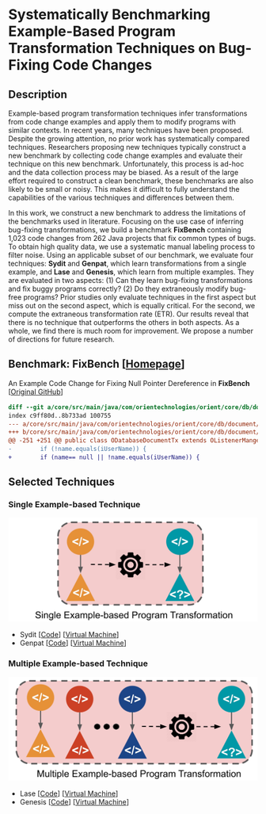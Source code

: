# Systematically Benchmarking Example-Based Program Transformation Techniques on Bug-Fixing Code Changes

## Description

Example-based program transformation techniques infer transformations from code change examples and apply them to modify programs with similar contexts. In recent years, many techniques have been proposed. Despite the growing attention, no prior work has systematically compared techniques. Researchers proposing new techniques typically construct a new benchmark by collecting code change examples and evaluate their technique on this new benchmark. Unfortunately, this process is ad-hoc and the data collection process may be biased. As a result of the large effort required to construct a clean benchmark, these benchmarks are also likely to be small or noisy. This makes it difficult to fully understand the capabilities of the various techniques and differences between them.

In this work, we construct a new benchmark to address the limitations of the benchmarks used in literature. Focusing on the use case of inferring bug-fixing transformations, we build a benchmark **FixBench** containing 1,023 code changes from 262 Java projects that fix common types of bugs.
To obtain high quality data, we use a systematic manual labeling process to filter noise.
Using an applicable subset of our benchmark, we evaluate four techniques: **Sydit** and **Genpat**, which learn transformations from a single example, and **Lase** and **Genesis**, which learn from multiple examples. They are evaluated in two aspects: (1) Can they learn bug-fixing transformations and fix buggy programs correctly? (2) Do they extraneously modify bug-free programs?
Prior studies only evaluate techniques in the first aspect but miss out on the second aspect, which is equally critical. For the second, we compute the extraneous transformation rate (ETR).
Our results reveal that there is no technique that outperforms the others in both aspects.
As a whole, we find there is much room for improvement.
We propose a number of directions for future research.


## Benchmark: **FixBench** [[Homepage](https://github.com/Example-based-Program-Transformation/FixBench)]

An Example Code Change for Fixing Null Pointer Dereference in **FixBench** [[Original GitHub](https://github.com/orientechnologies/orientdb/commit/529e81f4211096e6468a51d8bbd8968b60156762)]

```diff
diff --git a/core/src/main/java/com/orientechnologies/orient/core/db/document/ODatabaseDocumentTx.java b/core/src/main/java/com/orientechnologies/orient/core/db/document/ODatabaseDocumentTx.java
index c9ff80d..8b733ad 100755
--- a/core/src/main/java/com/orientechnologies/orient/core/db/document/ODatabaseDocumentTx.java
+++ b/core/src/main/java/com/orientechnologies/orient/core/db/document/ODatabaseDocumentTx.java
@@ -251 +251 @@ public class ODatabaseDocumentTx extends OListenerManger<ODatabaseListener> impl
-        if (!name.equals(iUserName)) {
+        if (name== null || !name.equals(iUserName)) {
```



## Selected Techniques

### Single Example-based Technique

![Single Example-based](figs/single.jpg)

* Sydit [[Code](https://github.com/Example-based-Program-Transformation/Sydit)] [[Virtual Machine](https://smu-my.sharepoint.com/:u:/r/personal/bowenxu_2017_phdcs_smu_edu_sg/Documents/Research/Example-based%20Program%20Transformation/VMs/Sydit.ova?csf=1&web=1&e=ROmfaQ)]
* Genpat [[Code](https://github.com/Example-based-Program-Transformation/Genpat)] [[Virtual Machine](https://smu-my.sharepoint.com/:u:/r/personal/bowenxu_2017_phdcs_smu_edu_sg/Documents/Research/Example-based%20Program%20Transformation/VMs/Genpat.ova?csf=1&web=1&e=aLnLjZ)]


### Multiple Example-based Technique

![Multiple Example-based](figs/multiple.jpg)

* Lase [[Code](https://github.com/Example-based-Program-Transformation/Lase)] [[Virtual Machine](https://smu-my.sharepoint.com/:u:/g/personal/bowenxu_2017_phdcs_smu_edu_sg/EdunKjnBnzhApj0H-UdTG2EBqOq5PvHMxmy54ryoGuBtJg?e=3FiDTe)]
* Genesis [[Code](https://github.com/Example-based-Program-Transformation/Genesis)] [[Virtual Machine]()]
